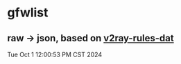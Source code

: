# gfwlist
## raw -> json, based on [v2ray-rules-dat](https://github.com/Loyalsoldier/v2ray-rules-dat)
Tue Oct  1 12:00:53 PM CST 2024

